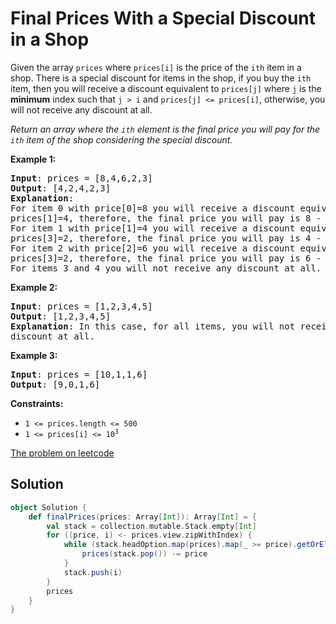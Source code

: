 # Final Prices With a Special Discount in a Shop

Given the array `prices` where `prices[i]` is the price of the `ith`
item in a shop. There is a special discount for items in the shop, if
you buy the `ith` item, then you will receive a discount equivalent to
`prices[j]` where `j` is the **minimum** index such that `j > i` and
`prices[j] <= prices[i]`, otherwise, you will not receive any discount
at all.

_Return an array where the `ith` element is the final price you will pay
for the `ith` item of the shop considering the special discount._

**Example 1:**

<pre>
<b>Input</b>: prices = [8,4,6,2,3]
<b>Output</b>: [4,2,4,2,3]
<b>Explanation</b>:
For item 0 with price[0]=8 you will receive a discount equivalent to
prices[1]=4, therefore, the final price you will pay is 8 - 4 = 4.
For item 1 with price[1]=4 you will receive a discount equivalent to
prices[3]=2, therefore, the final price you will pay is 4 - 2 = 2.
For item 2 with price[2]=6 you will receive a discount equivalent to
prices[3]=2, therefore, the final price you will pay is 6 - 2 = 4.
For items 3 and 4 you will not receive any discount at all.
</pre>

**Example 2:**

<pre>
<b>Input</b>: prices = [1,2,3,4,5]
<b>Output</b>: [1,2,3,4,5]
<b>Explanation</b>: In this case, for all items, you will not receive any
discount at all.
</pre>

**Example 3:**

<pre>
<b>Input</b>: prices = [10,1,1,6]
<b>Output</b>: [9,0,1,6]
</pre>

**Constraints:**

* `1 <= prices.length <= 500`
* <code>1 <= prices[i] <= 10<sup>3</sup></code>

[The problem on leetcode](https://leetcode.com/problems/final-prices-with-a-special-discount-in-a-shop/)

## Solution

```scala
object Solution {
    def finalPrices(prices: Array[Int]): Array[Int] = {
        val stack = collection.mutable.Stack.empty[Int]
        for ((price, i) <- prices.view.zipWithIndex) {
            while (stack.headOption.map(prices).map(_ >= price).getOrElse(false)) {
                prices(stack.pop()) -= price
            }
            stack.push(i)
        }
        prices
    }
}
```
